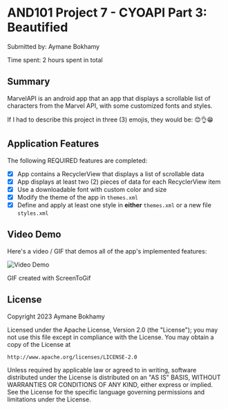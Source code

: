 # AND101 Project 7 - CYOAPI Part 3: Beautified

Submitted by: Aymane Bokhamy

Time spent: 2 hours spent in total

## Summary

MarvelAPI is an android app that an app that displays a scrollable list of characters from the Marvel API, with some customized fonts and styles.

If I had to describe this project in three (3) emojis, they would be: 😊👌😁

## Application Features

The following REQUIRED features are completed:

- [x] App contains a RecyclerView that displays a list of scrollable data
- [x] App displays at least two (2) pieces of data for each RecyclerView item
- [x] Use a downloadable font with custom color and size
- [x] Modify the theme of the app in `themes.xml`
- [x] Define and apply at least one style in **either** `themes.xml` or a new file `styles.xml`

## Video Demo

Here's a video / GIF that demos all of the app's implemented features:

<img src='https://i.imgur.com/Bar3mYY.mp4' title='Video Demo' width='' alt='Video Demo' />

GIF created with ScreenToGif


## License

Copyright 2023 Aymane Bokhamy

Licensed under the Apache License, Version 2.0 (the "License");
you may not use this file except in compliance with the License.
You may obtain a copy of the License at

    http://www.apache.org/licenses/LICENSE-2.0

Unless required by applicable law or agreed to in writing, software
distributed under the License is distributed on an "AS IS" BASIS,
WITHOUT WARRANTIES OR CONDITIONS OF ANY KIND, either express or implied.
See the License for the specific language governing permissions and
limitations under the License.
